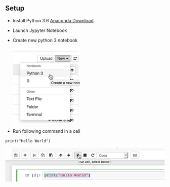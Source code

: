 ## Setup
* Install Python 3.6 [Anaconda Download](https://www.anaconda.com/download/#macos)
* Launch Jypyter Notebook
* Create new python 3 notebook

    ![Setup Image](https://raw.githubusercontent.com/AyushKSinghal/ML-basics/master/0_setup/img/setup_img_1.png)
* Run following command in a cell
```
print("Hello World")
```

   ![Setup Image](https://raw.githubusercontent.com/AyushKSinghal/ML-basics/master/0_setup/img/run.png)
